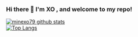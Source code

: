 ### Hi there 👋 I'm XO , and welcome to my repo!

[![minexo79 github stats](https://github-readme-stats.vercel.app/api?username=minexo79&show_icons=true&theme=merko)](https://github.com/minexo79/github-readme-stats)<br>
[![Top Langs](https://github-readme-stats.vercel.app/api/top-langs/?username=minexo79&layout=compact&theme=radical)](https://github.com/minexo79/github-readme-stats)
